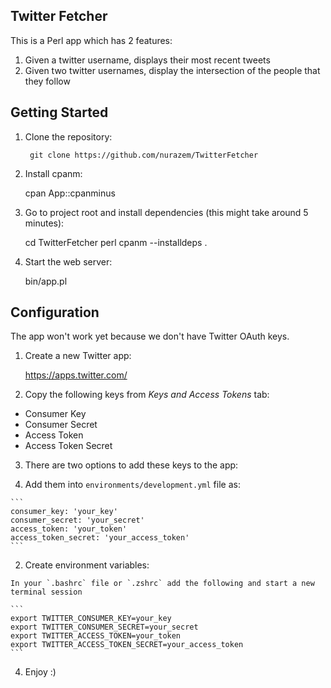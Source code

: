 ## Twitter Fetcher

This is a Perl app which has 2 features:

1. Given a twitter username, displays their most recent tweets
2. Given two twitter usernames, display the intersection of the people that they follow

## Getting Started

1. Clone the repository:

        git clone https://github.com/nurazem/TwitterFetcher

2. Install cpanm:

    cpan App::cpanminus

3. Go to project root and install dependencies (this might take around 5 minutes):

    cd TwitterFetcher
    perl cpanm --installdeps .

4. Start the web server:

    bin/app.pl

## Configuration

The app won't work yet because we don't have Twitter OAuth keys.

1. Create a new Twitter app:

    https://apps.twitter.com/

2. Copy the following keys from _Keys and Access Tokens_ tab:

  * Consumer Key
  * Consumer Secret
  * Access Token
  * Access Token Secret

3. There are two options to add these keys to the app:

  1. Add them into `environments/development.yml` file as:

    ```
    consumer_key: 'your_key'
    consumer_secret: 'your_secret'
    access_token: 'your_token'
    access_token_secret: 'your_access_token'
    ```
  2. Create environment variables:

    In your `.bashrc` file or `.zshrc` add the following and start a new terminal session

    ```
    export TWITTER_CONSUMER_KEY=your_key
    export TWITTER_CONSUMER_SECRET=your_secret
    export TWITTER_ACCESS_TOKEN=your_token
    export TWITTER_ACCESS_TOKEN_SECRET=your_access_token
    ```

4. Enjoy :)




